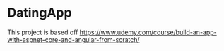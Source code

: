 # DatingApp
This project is based off https://www.udemy.com/course/build-an-app-with-aspnet-core-and-angular-from-scratch/
